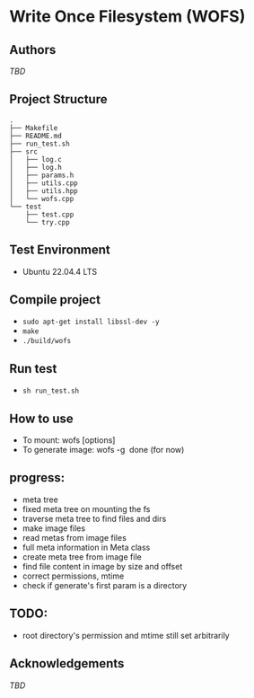 # Write Once Filesystem (WOFS)

## Authors

*TBD*

## Project Structure

```
.
├── Makefile
├── README.md
├── run_test.sh
├── src
│   ├── log.c
│   ├── log.h
│   ├── params.h
│   ├── utils.cpp
│   ├── utils.hpp
│   └── wofs.cpp
└── test
    ├── test.cpp
    └── try.cpp
```
## Test Environment
+ Ubuntu 22.04.4 LTS

## Compile project
+ `sudo apt-get install libssl-dev -y`
+ `make`
+ `./build/wofs`

## Run test

+ `sh run_test.sh`

## How to use

+ To mount: wofs [options] <image file> <mount point>
+ To generate image: wofs -g <directory> <image file>
done (for now)

## progress: 

+ meta tree
+ fixed meta tree on mounting the fs
+ traverse meta tree to find files and dirs
+ make image files
+ read metas from image files
+ full meta information in Meta class
+ create meta tree from image file
+ find file content in image by size and offset 
+ correct permissions, mtime
+ check if generate's first param is a directory

## TODO:
+ root directory's permission and mtime still set arbitrarily

## Acknowledgements
*TBD*

